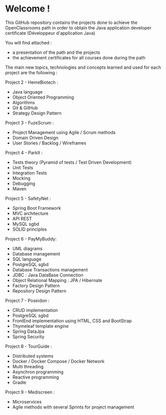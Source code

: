 # Welcome !

This GitHub repository contains the projects done to achieve the OpenClassrooms path in order to obtain the Java application developer certificate (Développeur d'application Java)

You will find attached :
- a presentation of the path and the projects
- the achievement certificates for all courses done during the path

The main new topics, technologies and concepts learned and used for each project are the following :

Project 2 - HemeBiotech :
- Java language
- Object Oriented Programming
- Algorithms
- Git & GitHub
- Strategy Design Pattern

Project 3 - FuzeScrum :
- Project Management using Agile / Scrum methods
- Domain Driven Design
- User Stories / Backlog / Wireframes

Project 4 - ParkIt :
- Tests theory (Pyramid of tests / Test Driven Development)
- Unit Tests
- Integration Tests
- Mocking
- Debugging
- Maven

Project 5 - SafetyNet :
- Spring Boot Framework
- MVC architecture
- API REST
- MySQL sgbd
- SOLID principles

Project 6 - PayMyBuddy:
- UML diagrams
- Database management
- SQL language
- PostgreSQL sgbd
- Database Transactions management
- JDBC : Java DataBase Connection
- Object Relational Mapping : JPA / Hibernate 
- Factory Design Pattern
- Repository Design Pattern

Project 7 - Poseidon :
- CRUD implementation
- PostgreSQL sgbd
- FrontEnd implementation using HTML, CSS and BootStrap
- Thymeleaf template engine
- Spring DataJpa
- Spring Security

Project 8 - TourGuide :
- Distributed systems
- Docker / Docker Compose / Docker Network
- Multi threading 
- Asynchron programming
- Reactive programming
- Gradle

Project 9 - Mediscreen :
- Microservices
- Agile methods with several Sprints for project management
